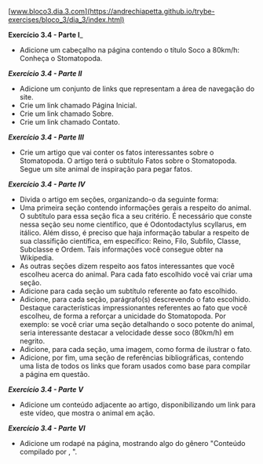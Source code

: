 [www.bloco3.dia.3.com](https://andrechiapetta.github.io/trybe-exercises/bloco_3/dia_3/index.html)


**Exercício 3.4 - Parte I**_
 - Adicione um cabeçalho na página contendo o título Soco a 80km/h: Conheça o Stomatopoda.

_**Exercício 3.4 - Parte II**_
 - Adicione um conjunto de links que representam a área de navegação do site.
 - Crie um link chamado Página Inicial.
 - Crie um link chamado Sobre.
 - Crie um link chamado Contato.

 _**Exercício 3.4 - Parte III**_
 - Crie um artigo que vai conter os fatos interessantes sobre o Stomatopoda. O artigo terá o subtítulo Fatos sobre o Stomatopoda. Segue um site animal de inspiração para pegar fatos.

  _**Exercício 3.4 - Parte IV**_
  - Divida o artigo em seções, organizando-o da seguinte forma:
  - Uma primeira seção contendo informações gerais a respeito do animal. O subtítulo para essa seção fica a seu critério. É necessário que conste nessa seção seu nome científico, que é Odontodactylus scyllarus, em itálico. Além disso, é preciso que haja informação tabular a respeito de sua classifição científica, em específico: Reino, Filo, Subfilo, Classe, Subclasse e Ordem. Tais informações você consegue obter na Wikipedia.
  - As outras seções dizem respeito aos fatos interessantes que você escolheu acerca do animal. Para cada fato escolhido você vai criar uma seção.
  - Adicione para cada seção um subtítulo referente ao fato escolhido.
  - Adicione, para cada seção, parágrafo(s) descrevendo o fato escolhido. Destaque características impressionantes referentes ao fato que você escolheu, de forma a reforçar a unicidade do Stomatopoda. Por exemplo: se você criar uma seção detalhando o soco potente do animal, seria interessante destacar a velocidade desse soco (80km/h) em negrito.
  - Adicione, para cada seção, uma imagem, como forma de ilustrar o fato.
  - Adicione, por fim, uma seção de referências bibliográficas, contendo uma lista de todos os links que foram usados como base para compilar a página em questão.

  _**Exercício 3.4 - Parte V**_
  - Adicione um conteúdo adjacente ao artigo, disponibilizando um link para este vídeo, que mostra o animal em ação.

  _**Exercício 3.4 - Parte VI**_
  - Adicione um rodapé na página, mostrando algo do gênero "Conteúdo compilado por , ".
